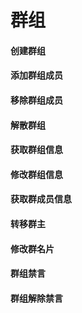 # 群组

#### 创建群组

#### 添加群组成员

#### 移除群组成员

#### 解散群组

#### 获取群组信息

#### 修改群组信息

#### 获取群成员信息

#### 转移群主

#### 修改群名片

#### 群组禁言

#### 群组解除禁言
